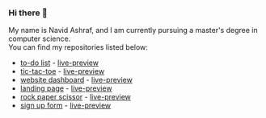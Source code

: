 ### Hi there 👋
My name is Navid Ashraf, and I am currently pursuing a master's degree in computer science.<br>
You can find my repositories listed below:

- [to-do list](https://naweed93.github.io/todo-js/)  -  [live-preview](https://naweed93.github.io/todo-js/)
- [tic-tac-toe](https://github.com/Naweed93/todo-js)  -  [live-preview](https://naweed93.github.io/tic-tac-toe/)
- [website dashboard](https://github.com/Naweed93/odin-dashboard)  -  [live-preview](https://naweed93.github.io/odin-dashboard/)
- [landing page](https://github.com/Naweed93/odin-landing-page)  -  [live-preview](https://naweed93.github.io/odin-landing-page/)
- [rock paper scissor](https://github.com/Naweed93/js-rock-paper-scissors)  -  [live-preview](https://naweed93.github.io/js-rock-paper-scissors/)
- [sign up form](https://github.com/Naweed93/odin-sign-up-form)  -  [live-preview](https://naweed93.github.io/odin-sign-up-form/)
<!--
**Naweed93/naweed93** is a ✨ _special_ ✨ repository because its `README.md` (this file) appears on your GitHub profile.

Here are some ideas to get you started:

- 🔭 I’m currently working on ...
- 🌱 I’m currently learning ...
- 👯 I’m looking to collaborate on ...
- 🤔 I’m looking for help with ...
- 💬 Ask me about ...
- 📫 How to reach me: ...
- 😄 Pronouns: ...
- ⚡ Fun fact: ...
-->
